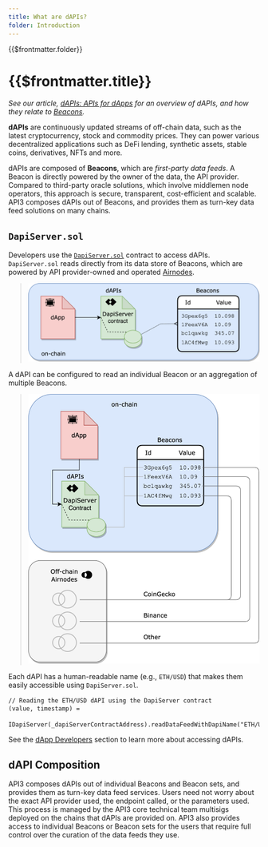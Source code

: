 ```yaml
---
title: What are dAPIs?
folder: Introduction
---
```


<TitleSpan>{{$frontmatter.folder}}</TitleSpan>

# {{$frontmatter.title}}

<VersionWarning/>

<TocHeader />
<TOC class="table-of-contents" :include-level="[2,3]" />

_See our article,
[dAPIs: APIs for dApps](https://medium.com/api3/dapis-apis-for-dapps-53b83f8d2493)
for an overview of dAPIs, and how they relate to
[Beacons](https://medium.com/api3/beacons-building-blocks-for-web3-data-connectivity-df6ad3eb5763)._

**dAPIs** are continuously updated streams of off-chain data, such as the latest
cryptocurrency, stock and commodity prices. They can power various decentralized
applications such as DeFi lending, synthetic assets, stable coins, derivatives,
NFTs and more.

dAPIs are composed of **Beacons**, which are _first-party data feeds_. A Beacon
is directly powered by the owner of the data, the API provider. Compared to
third-party oracle solutions, which involve middlemen node operators, this
approach is secure, transparent, cost-efficient and scalable. API3 composes
dAPIs out of Beacons, and provides them as turn-key data feed solutions on many
chains.

## `DapiServer.sol`

Developers use the
[`DapiServer.sol`](https://github.com/api3dao/airnode-protocol-v1/blob/main/contracts/dapis/DapiServer.sol)
contract to access dAPIs. `DapiServer.sol` reads directly from its data store of
Beacons, which are powered by API provider-owned and operated
[Airnodes](../airnode/).

> <img src="./assets/images/dapp-beacon.png" width="550px"/>

A dAPI can be configured to read an individual Beacon or an aggregation of
multiple Beacons.

> <img src="./assets/images/dapi-beacons.png" width="550px"/>

Each dAPI has a human-readable name (e.g., `ETH/USD`) that makes them easily
accessible using `DapiServer.sol`.

```solidity
// Reading the ETH/USD dAPI using the DapiServer contract
(value, timestamp) =
  IDapiServer(_dapiServerContractAddress).readDataFeedWithDapiName("ETH/USD");
```

See the [dApp Developers](./developers/) section to learn more about accessing
dAPIs.

## dAPI Composition

API3 composes dAPIs out of individual Beacons and Beacon sets, and provides them
as turn-key data feed services. Users need not worry about the exact API
provider used, the endpoint called, or the parameters used. This process is
managed by the API3 core technical team multisigs deployed on the chains that
dAPIs are provided on. API3 also provides access to individual Beacons or Beacon
sets for the users that require full control over the curation of the data feeds
they use.
